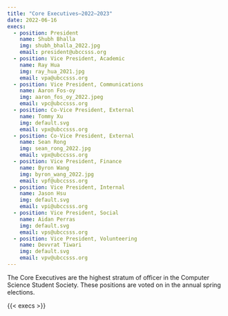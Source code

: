 ```yaml
---
title: "Core Executives—2022–2023"
date: 2022-06-16
execs:
  - position: President
    name: Shubh Bhalla
    img: shubh_bhalla_2022.jpg
    email: president@ubccsss.org
  - position: Vice President, Academic
    name: Ray Hua
    img: ray_hua_2021.jpg
    email: vpa@ubccsss.org
  - position: Vice President, Communications
    name: Aaron Fos-oy
    img: aaron_fos_oy_2022.jpeg
    email: vpc@ubccsss.org
  - position: Co-Vice President, External
    name: Tommy Xu
    img: default.svg
    email: vpx@ubccsss.org
  - position: Co-Vice President, External
    name: Sean Rong
    img: sean_rong_2022.jpg
    email: vpx@ubccsss.org
  - position: Vice President, Finance
    name: Byron Wang
    img: byron_wang_2022.jpg
    email: vpf@ubccsss.org
  - position: Vice President, Internal
    name: Jason Hsu
    img: default.svg
    email: vpi@ubccsss.org
  - position: Vice President, Social
    name: Aidan Perras
    img: default.svg
    email: vps@ubccsss.org
  - position: Vice President, Volunteering
    name: Devvrat Tiwari
    img: default.svg
    email: vpv@ubccsss.org
---
```


The Core Executives are the highest stratum of officer in the Computer Science Student Society. These positions are voted on in the annual spring elections.

{{< execs >}}
